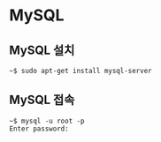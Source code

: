 # MySQL

## MySQL 설치

```
~$ sudo apt-get install mysql-server
```

## MySQL 접속

```
~$ mysql -u root -p
Enter password:
```

